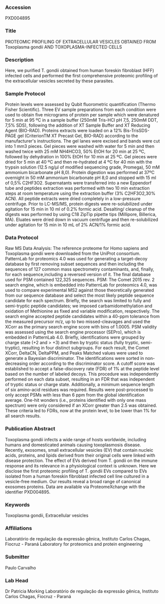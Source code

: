### Accession
PXD004895

### Title
PROTEOMIC PROFILING OF EXTRACELLULAR VESICLES OBTAINED FROM Toxoplasma gondii AND TOXOPLASMA-INFECTED CELLS

### Description
Here, we purified T. gondii obtained from human foreskin fibroblast (HFF) infected cells and performed the first comprehensive proteomic profiling of the extracellular vesicles secreted by these parasites.

### Sample Protocol
Protein levels were assessed by Qubit fluorometric quantification (Thermo Fisher Scientific). Three EV sample preparations from each condition were used to obtain five micrograms of protein per sample which were denatured for 5 min at 95 ºC in a sample buffer (250mM Tris-HCl pH 7,5, 250mM DDT, 7,5% SDS), following the addition of XT Sample Buffer and XT Reducing Agent (BIO-RAD). Proteins extracts were loaded on a 12% Bis-TrisSDS-PAGE gel (CriterionTM XT Precast Gel, BIO-RAD) according to the manufacturer's instructions. The gel lanes were excised and bands were cut into 1 mm3 pieces. Gel pieces were washed with water for 5 min and then washed twice with 25 mM NH4HCO3, 50% EtOH for 20 min at 25 ºC, followed by dehydration in 100% EtOH for 10 min at 25 ºC. Gel pieces were dried for 5 min at 40 ºC and then re-hydrated at 4 ºC for 40 min with the trypsin solution (12.5 ng/µl of modified sequencing grade, Promega), 50 mM ammonium bicarbonate pH 8,0). Protein digestion was performed at 37ºC overnight in 50 mM ammonium bicarbonate pH 8,0 and stopped with 15 ml of 0,5% C2HF3O2. Supernatants were transferred into a new Eppendorf tube and peptides extraction was performed with two 10 min extraction steps at room temperature using the extraction buffer (3% C2HF3O2,30% ACN). All peptide extracts were dried completely in a low-pressure centrifuge. Prior to LC-MS/MS, protein digests were re-solubilized under agitation for 15 min in 10 ml of 0.2% formic acid. Desalting/ cleanup of the digests was performed by using C18 ZipTip pipette tips (Millipore, Billerica, MA). Eluates were dried down in vacuum centrifuge and then re-solubilized under agitation for 15 min in 10 mL of 2% ACN/1% formic acid.

### Data Protocol
Raw MS Data Analysis:  The reference proteome for Homo sapiens and Toxoplasma gondii were downloaded from the UniProt consortium. PatternLab for proteomics 4.0 was used for generating a target-decoy database by first removing subset sequences and then including the sequences of 127 common mass spectrometry contaminants, and, finally, for each sequence,including a reversed version of it. The final database used for PSM contained 122,325 sequences.   PSM: The Comet 2015 rev. 2 search engine, which is embedded into PatternLab for proteomics 4.0, was used to compare experimental MS2 against those theoretically generated from our sequence database and select the most likely peptide sequence candidate for each spectrum. Briefly, the search was limited to fully and semi-tryptic peptide candidates; we imposed carbamidomethylation and oxidation of Methionine as fixed and variable modification, respectively. The search engine accepted peptide candidates within a 40-ppm tolerance from the measured precursor m/z, up to two missed-cleavages and used the XCorr as the primary search engine score with bins of 1.0005.  PSM validity was assessed using the search engine processor (SEPro), which is embedded in PatternLab 4.0. Briefly, identifications were grouped by charge state (+2 and > +3) and then by tryptic status (fully tryptic, semi-tryptic), resulting in four distinct subgroups. For each result, the Comet XCorr, DeltaCN, DeltaPPM, and Peaks Matched values were used to generate a Bayesian discriminator. The identifications were sorted in non-decreasing order according to the discriminator score. A cutoff score was established to accept a false-discovery rate (FDR) of 1% at the peptide level based on the number of labeled decoys. This procedure was independently performed on each data subset, resulting in an FDR that was independent of tryptic status or charge state. Additionally, a minimum sequence length of six amino-acid residues was required. Results were post-processed to only accept PSMs with less than 6 ppm from the global identification average. One-hit wonders (i.e., proteins identified with only one mass spectrum) were only considered if an XCorr greater than 2.5 was obtained. These criteria led to FDRs, now at the protein level, to be lower than 1% for all search results.

### Publication Abstract
Toxoplasma gondii infects a wide range of hosts worldwide, including humans and domesticated animals causing toxoplasmosis disease. Recently, exosomes, small extracellular vesicles (EV) that contain nucleic acids, proteins, and lipids derived from their original cells were linked with disease protection. The effect of EVs derived from T. gondii on the immune response and its relevance in a physiological context is unknown. Here we disclose the first proteomic profiling of T. gondii EVs compared to EVs isolated from a human foreskin fibroblast infected cell line cultured in a vesicle-free medium. Our results reveal a broad range of canonical exosomes proteins. Data are available via ProteomeXchange with the identifier PXD004895.

### Keywords
Toxoplasma gondii, Extracellular vesicles

### Affiliations
Laboratório de regulação da expressão gênica, Instituto Carlos Chagas, Fiocruz - Paraná
Laboratory for proteomics and protein engineering

### Submitter
Paulo Carvalho

### Lab Head
Dr Patricia Morking
Laboratório de regulação da expressão gênica, Instituto Carlos Chagas, Fiocruz - Paraná


